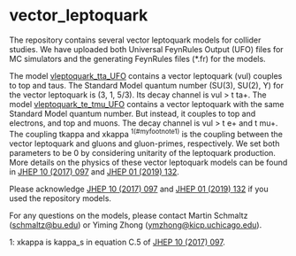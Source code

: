 # vector_leptoquark

The repository contains several vector leptoquark models for collider studies. We have uploaded both Universal FeynRules Output (UFO) files for MC simulators and the generating FeynRules files (\*.fr) for the models. 

The model [vleptoquark_tta_UFO](./vleptoquark_tta_UFO) contains a vector leptoquark (vul) couples to top and taus. The Standard Model quantum number (SU(3), SU(2), Y) for the vector leptoquark is (3, 1, 5/3). Its decay channel is vul > t ta+. The model [vleptoquark_te_tmu_UFO](./vleptoquark_te_tmu_UFO) contains a vector leptoquark with the same Standard Model quantum number. But instead, it couples to top and electrons, and top and muons. The decay channel is vul > t e+ and t mu+. 
The coupling tkappa and xkappa <sup>1(#myfootnote1)</sup> is the coupling between the vector leptoquark and gluons and gluon-primes, respectively. We set both parameters to be 0 by considering unitarity of the leptoquark production. More details on the physics of these vector leptoquark models can be found in [JHEP 10 (2017) 097](https://link.springer.com/article/10.1007/JHEP10(2017)097) and [JHEP 01 (2019) 132](https://link.springer.com/article/10.1007%2FJHEP01%282019%29132).

Please acknowledge [JHEP 10 (2017) 097](https://link.springer.com/article/10.1007/JHEP10(2017)097) and [JHEP 01 (2019) 132](https://link.springer.com/article/10.1007%2FJHEP01%282019%29132) if you used the repository models.

For any questions on the models, please contact Martin Schmaltz (schmaltz@bu.edu) or Yiming Zhong (ymzhong@kicp.uchicago.edu).

<a name="myfootnote1">1</a>: xkappa is kappa_s in equation C.5 of [JHEP 10 (2017) 097](https://link.springer.com/article/10.1007/JHEP10(2017)097).
